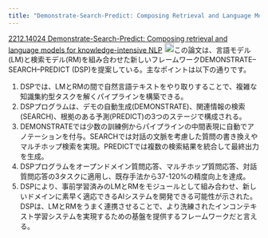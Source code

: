 ```yaml
---
title: "Demonstrate-Search-Predict: Composing Retrieval and Language Models for Knowledge-Intensive NLP"
---
```



[2212.14024 Demonstrate-Search-Predict: Composing retrieval and language models for knowledge-intensive NLP](https://arxiv.org/abs/2212.14024)
<img src='https://scrapbox.io/api/pages/nishio/claude/icon' alt='claude.icon' height="19.5"/>この論文は、言語モデル(LM)と検索モデル(RM)を組み合わせた新しいフレームワークDEMONSTRATE–SEARCH–PREDICT (DSP)を提案している。主なポイントは以下の通りです。
1. DSPでは、LMとRMの間で自然言語テキストをやり取りすることで、複雑な知識集約型タスクを解くパイプラインを構築できる。
2. DSPプログラムは、デモの自動生成(DEMONSTRATE)、関連情報の検索(SEARCH)、根拠のある予測(PREDICT)の3つのステージで構成される。
3. DEMONSTRATEでは少数の訓練例からパイプラインの中間表現に自動でアノテーションを付与。SEARCHでは対話の文脈を考慮した質問の書き換えやマルチホップ検索を実現。PREDICTでは複数の検索結果を統合して最終出力を生成。
4. DSPプログラムをオープンドメイン質問応答、マルチホップ質問応答、対話質問応答の3タスクに適用し、既存手法から37-120%の精度向上を達成。
5. DSPにより、事前学習済みのLMとRMをモジュールとして組み合わせ、新しいドメインに素早く適応できるAIシステムを開発できる可能性が示された。
DSPは、LMとRMをうまく連携させることで、より洗練されたインコンテキスト学習システムを実現するための基盤を提供するフレームワークだと言える。